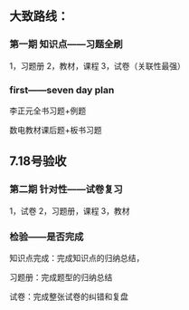## 大致路线：
### 第一期    知识点——习题全刷

1，习题册
2，教材，课程
3，试卷（关联性最强）

### first——seven day plan

李正元全书习题+例题

数电教材课后题+板书习题

## 7.18号验收

### 第二期    针对性——试卷复习

1，试卷
2，习题册，课程
3，教材


### 检验——是否完成

知识点完成：完成知识点的归纳总结，

习题册：完成题型的归纳总结

试卷：完成整张试卷的纠错和复盘

